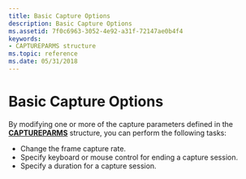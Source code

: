 ```yaml
---
title: Basic Capture Options
description: Basic Capture Options
ms.assetid: 7f0c6963-3052-4e92-a31f-72147ae0b4f4
keywords:
- CAPTUREPARMS structure
ms.topic: reference
ms.date: 05/31/2018
---
```


# Basic Capture Options

By modifying one or more of the capture parameters defined in the [**CAPTUREPARMS**](/windows/win32/api/vfw/ns-vfw-captureparms) structure, you can perform the following tasks:

-   Change the frame capture rate.
-   Specify keyboard or mouse control for ending a capture session.
-   Specify a duration for a capture session.

 

 




